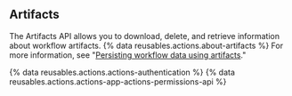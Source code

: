 ## Artifacts

The Artifacts API allows you to download, delete, and retrieve information about workflow artifacts. {% data reusables.actions.about-artifacts %} For more information, see "[Persisting workflow data using artifacts](/actions/automating-your-workflow-with-github-actions/persisting-workflow-data-using-artifacts)."

{% data reusables.actions.actions-authentication %} {% data reusables.actions.actions-app-actions-permissions-api %}